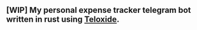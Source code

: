 ##  [WIP] My personal expense tracker telegram bot written in rust using [Teloxide](https://github.com/teloxide/teloxide).
